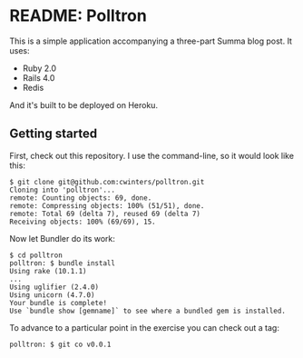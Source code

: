 # README: Polltron

This is a simple application accompanying a three-part Summa blog post. It uses:

- Ruby 2.0
- Rails 4.0
- Redis

And it's built to be deployed on Heroku.

## Getting started

First, check out this repository. I use the command-line, so it would
look like this:

    $ git clone git@github.com:cwinters/polltron.git
    Cloning into 'polltron'...
    remote: Counting objects: 69, done.
    remote: Compressing objects: 100% (51/51), done.
    remote: Total 69 (delta 7), reused 69 (delta 7)
    Receiving objects: 100% (69/69), 15.

Now let Bundler do its work:

    $ cd polltron
    polltron: $ bundle install
    Using rake (10.1.1)
    ...
    Using uglifier (2.4.0)
    Using unicorn (4.7.0)
    Your bundle is complete!
    Use `bundle show [gemname]` to see where a bundled gem is installed.

To advance to a particular point in the exercise you can check out a tag:

    polltron: $ git co v0.0.1
